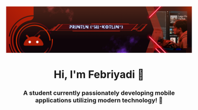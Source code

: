 ![logo](https://github.com/febriyadi/febriyadi/blob/main/Android%20devoloper%20(1640%20%C3%97%20600%20piksel)%20(1584%20%C3%97%20396%20piksel)%20(1).png)
<h1 align="center">
Hi, I'm Febriyadi 👋
</h1>
<h3 align="center">A student currently passionately developing mobile applications utilizing modern technology! 🚀</h3>

